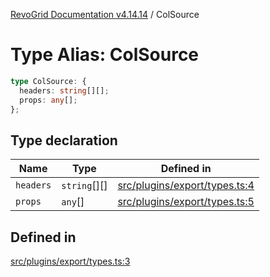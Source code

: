 [RevoGrid Documentation v4.14.14](README.md) / ColSource

# Type Alias: ColSource

```ts
type ColSource: {
  headers: string[][];
  props: any[];
};
```

## Type declaration

| Name | Type | Defined in |
| ------ | ------ | ------ |
| `headers` | `string`[][] | [src/plugins/export/types.ts:4](https://github.com/revolist/revogrid/blob/fdfe81f10fb07db00151f14190ac038aded766a8/src/plugins/export/types.ts#L4) |
| `props` | `any`[] | [src/plugins/export/types.ts:5](https://github.com/revolist/revogrid/blob/fdfe81f10fb07db00151f14190ac038aded766a8/src/plugins/export/types.ts#L5) |

## Defined in

[src/plugins/export/types.ts:3](https://github.com/revolist/revogrid/blob/fdfe81f10fb07db00151f14190ac038aded766a8/src/plugins/export/types.ts#L3)
